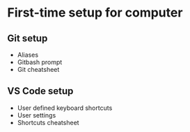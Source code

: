 # First-time setup for computer 


## Git setup
  - Aliases
  - Gitbash prompt
 - Git cheatsheet
## VS Code setup
- User defined keyboard shortcuts
- User settings
- Shortcuts cheatsheet
